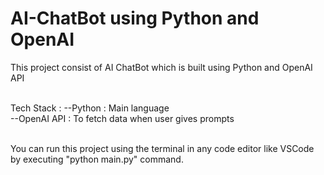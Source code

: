 # AI-ChatBot using Python and OpenAI <br/>
<p>This project consist of AI ChatBot which is built using Python and OpenAI API <br/>
<br/>

Tech Stack :
--Python : Main language <br/>
--OpenAI API : To fetch data when user gives prompts <br/>
<br/>

You can run this project using the terminal in any code editor like VSCode by executing "python main.py" command.<br/></p>
